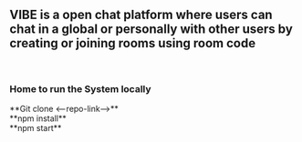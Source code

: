 <h2>VIBE is a open chat platform where users can chat in a global or personally with other users by creating or joining rooms using room code</h2>
<br>
<h3>Home to run the System locally</h3>
**Git clone <--repo-link-->**
<br>
**npm install**
<br>
**npm start**